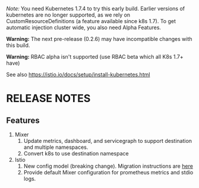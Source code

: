 *Note:* You need Kubernetes 1.7.4 to try this early build. Earlier versions of kubernetes are no longer supported, as we rely on CustomResourceDefinitions (a feature available since k8s 1.7). To get automatic injection cluster wide, you also need Alpha Features.

**Warning:** The next pre-release (0.2.6) may have incompatible changes with this build.

**Warning:** RBAC alpha isn't supported (use RBAC beta which all K8s 1.7+ have)

See also https://istio.io/docs/setup/install-kubernetes.html

RELEASE NOTES
============

Features
---------
1. Mixer
   1. Update metrics, dashboard, and servicegraph to support destination and multiple namespaces.
   2. Convert k8s to use destination namespace
2. Istio
   1. New config model (breaking change). Migration instructions are [here](https://github.com/istio/istio/blob/release-0.2/samples/CONFIG-MIGRATION.md)
   2. Provide default Mixer configuration for prometheus metrics and stdio logs.